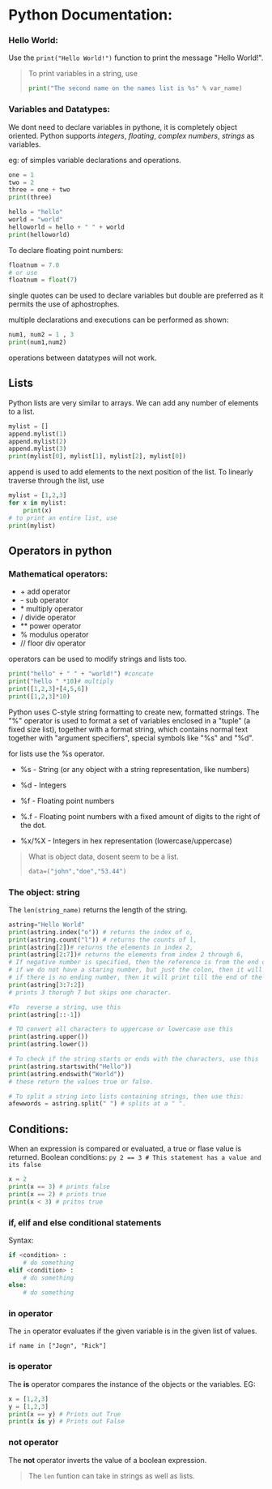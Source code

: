 # Python Documentation:

### Hello World:
Use the `print("Hello World!")` function to print the message "Hello World!".

> To print variables in a string, use 
> ```py
> print("The second name on the names list is %s" % var_name)
> ```

### Variables and Datatypes:
We dont need to declare variables in pythone, it is completely object oriented.
Python supports *integers*, *floating*, *complex numbers*, *strings* as variables.

eg: of simples variable declarations and operations.
```python
one = 1
two = 2
three = one + two
print(three)

hello = "hello"
world = "world"
helloworld = hello + " " + world
print(helloworld)
```

To declare floating point numbers:
```python
floatnum = 7.0
# or use
floatnum = float(7)
```
single quotes can be used to declare variables but double are preferred as it permits the use of aphostrophes.

multiple declarations and executions can be performed as shown:

```python
num1, num2 = 1 , 3
print(num1,num2)
```

operations between datatypes will not work.

## Lists
Python lists are very similar to arrays.
We can add any number of elements to a list.
```python
mylist = []
append.mylist(1)
append.mylist(2)
append.mylist(3)
print(mylist[0], mylist[1], mylist[2], mylist[0])
```

append is used to add elements to the next position of the list.
To linearly traverse through the list, use
```python
mylist = [1,2,3]
for x in mylist:
    print(x)
# to print an entire list, use
print(mylist)
```

## Operators in python
### Mathematical operators:
- \+ add operator
- \- sub operator
- \* multiply operator
- \/ divide operator
- \** power operator
- \% modulus operator
- \// floor div operator
  
operators can be used to modify strings and lists too.
```py
print("hello" + " " + "world!") #concate
print("hello " *10)# multiply
print([1,2,3]+[4,5,6])
print([1,2,3]*10)
```
Python uses C-style string formatting to create new, formatted strings. The "%" operator is used to format a set of variables enclosed in a "tuple" (a fixed size list), together with a format string, which contains normal text together with "argument specifiers", special symbols like "%s" and "%d".

for lists use the %s operator.

- %s - String (or any object with a string representation, like numbers)

- %d - Integers

- %f - Floating point numbers

- %.<number of digits>f - Floating point numbers with a fixed amount of digits to the right of the dot.

- %x/%X - Integers in hex representation (lowercase/uppercase)

> What is object data, dosent seem to be a list.
> ```py
> data=("john","doe","53.44")
> ```

### The object: string
The `len(string_name)` returns the length of the string.
```py
astring="Hello World"
print(astring.index("o")) # returns the index of o,
print(astring.count("l")) # returns the counts of l,
print(astring[2])# returns the elements in index 2,
print(astring[2:7])# returns the elements from index 2 through 6,
# If negative number is specified, then the reference is from the end of the string. 
# if we do not have a staring number, but just the colon, then it will print from the start of the string,
# if there is no ending number, then it will print till the end of the string.
print(astring[3:7:2])
# prints 3 thorugh 7 but skips one character.

#To  reverse a string, use this
print(astring[::-1])

# TO convert all characters to uppercase or lowercase use this
print(astring.upper())
print(astring.lower())

# To check if the string starts or ends with the characters, use this
print(astring.startswith("Hello"))
print(astring.endswith("World"))
# these return the values true or false.

# To split a string into lists containing strings, then use this:
afewwords = astring.split(" ") # splits at a " ".
```
## Conditions:

When an expression is compared or evaluated, a true or flase value is returned.
Boolean conditions:
```py 2 == 3 # This statement has a value and its false```

```py
x = 2
print(x == 3) # prints false
print(x == 2) # prints true
print(x < 3) # pritns true
```

### if, elif and else conditional statements
Syntax:
```py
if <condition> :
    # do something
elif <condition> :
    # do something
else:   
    # do something
```

### in operator
The `in` operator evaluates if the given variable is in the given list of values.<br>

`if name in ["Jogn", "Rick"]`

### is operator
The **is** operator compares the instance of the objects or the variables.
EG:
```py
x = [1,2,3]
y = [1,2,3]
print(x == y) # Prints out True
print(x is y) # Prints out False
```

### not operator
The **not** operator inverts the value of a boolean expression.

> The `len` funtion can take in strings as well as lists.


